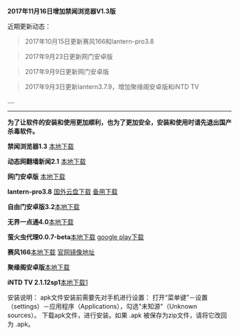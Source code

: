 **2017年11月16日增加禁闻浏览器V1.3版**

近期更新动态：

> 2017年10月15日更新赛风166和lantern-pro3.8

> 2017年9月23日更新网门安卓版

> 2017年9月9日更新网门安卓版

> 2017年9月3日更新lantern3.7.9，增加聚缘阁安卓版和iNTD TV

....

***

**为了让软件的安装和使用更加顺利，也为了更加安全，安装和使用时请先退出国产杀毒软件。**

**禁闻浏览器1.3** [本地下载](https://raw.githubusercontent.com/bannedbook/fanqiang/master/apk/JWBrowser.apk)

**动态网翻墙新闻2.1** [本地下载](https://storage.googleapis.com/jwnews/dweb.apk)  

**网门安卓版** [本地下载](https://raw.githubusercontent.com/opipe/Up/master/Tools/oGate.apk)

**lantern-pro3.8** [国外云盘下载](https://nofile.io/f/bmnhvM74Qd1#436004e57f195399)  [备用下载](https://www.babel.cc/share.do?s=8087167360591281) 

**自由门安卓版3.2**[本地下载](https://git.io/fgma )

**无界一点通4.0**[本地下载](https://git.io/v6836)

**萤火虫代理0.0.7-beta**[本地下载](https://github.com/yinghuocho/download/blob/master/firefly.apk?raw=true) [google play下载](https://play.google.com/store/apps/details?id=org.gofirefly.android.vpn)

**赛风166**[本地下载](https://s3.amazonaws.com/psiphon/web/mjr4-p23r-puwl/PsiphonAndroid.apk) [官网镜像地址](https://s3.amazonaws.com/psiphon/web/mjr4-p23r-puwl/zh/download.html)

**聚缘阁安卓版**[本地下载](https://github.com/hao369/a/raw/master/jygV2.2.2017082401.apk)

**iNTD TV 2.1.12sp1**[本地下载1](https://github.com/bannedbook/fanqiang/raw/master/apk/iNTD_TV.apk)


安装说明：
apk文件安装前需要先对手机进行设置： 打开“菜单键”－设置（settings）－应用程序（Applications），勾选"未知源"（Unknown sources）。
下载apk文件，进行安装。如果 .apk 被保存为zip文件，请将它改回为 .apk。